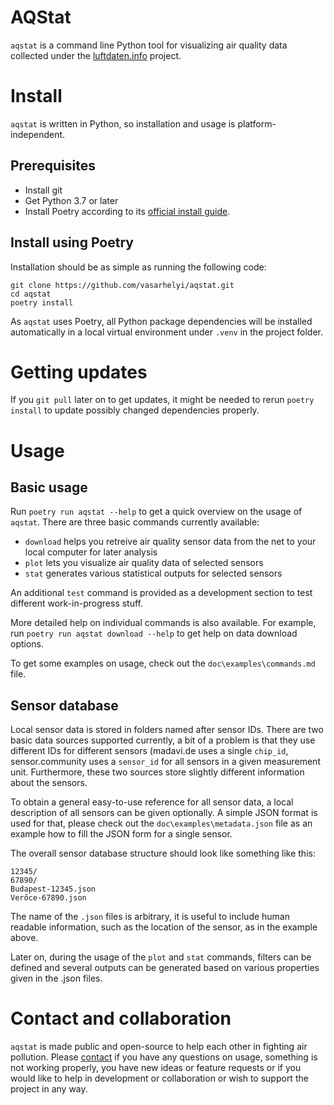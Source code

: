 # AQStat

`aqstat` is a command line Python tool for visualizing air quality data
collected under the [luftdaten.info](https://luftdaten.info/) project.

# Install

`aqstat` is written in Python, so installation and usage is platform-independent.

## Prerequisites

* Install git
* Get Python 3.7 or later
* Install Poetry according to its [official install guide](https://python-poetry.org/docs/#installation).

## Install using Poetry

Installation should be as simple as running the following code:

```
git clone https://github.com/vasarhelyi/aqstat.git
cd aqstat
poetry install
```

As `aqstat` uses Poetry, all Python package dependencies will be installed
automatically in a local virtual environment under `.venv` in the project folder.

# Getting updates

If you `git pull` later on to get updates, it might be needed to rerun
`poetry install` to update possibly changed dependencies properly.


# Usage

## Basic usage

Run `poetry run aqstat --help` to get a quick overview on the usage of `aqstat`. There are three basic commands currently available:

  * `download` helps you retreive air quality sensor data from the net to your local computer for later analysis
  * `plot` lets you visualize air quality data of selected sensors
  * `stat` generates various statistical outputs for selected sensors

An additional `test` command is provided as a development section to test different work-in-progress stuff.

More detailed help on individual commands is also available. For example, run `poetry run aqstat download --help` to get help on data download options.

To get some examples on usage, check out the `doc\examples\commands.md` file.


## Sensor database

Local sensor data is stored in folders named after sensor IDs. There are two basic data sources supported currently, a bit of a problem is that they use different IDs for different sensors (madavi.de uses a single `chip_id`, sensor.community uses a `sensor_id` for all sensors in a given measurement unit. Furthermore, these two sources store slightly different information about the sensors.

To obtain a general easy-to-use reference for all sensor data, a local description of all sensors can be given optionally. A simple JSON format is used for that, please check out the `doc\examples\metadata.json` file as an example how to fill the JSON form for a single sensor.

The overall sensor database structure should look like something like this:

```
12345/
67890/
Budapest-12345.json
Verőce-67890.json
```

The name of the `.json` files is arbitrary, it is useful to include human readable information, such as the location of the sensor, as in the example above.

Later on, during the usage of the `plot` and `stat` commands, filters can be defined and several outputs can be generated based on various properties given in the .json files.

# Contact and collaboration

`aqstat` is made public and open-source to help each other in fighting air pollution. Please [contact](mailto:vasarhelyi@hal.elte.hu) if you have any questions on usage, something is not working properly, you have new ideas or feature requests or if you would like to help in development or collaboration or wish to support the project in any way.

